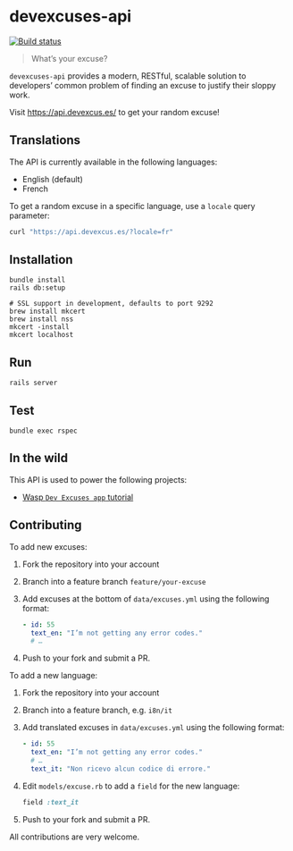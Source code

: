 # devexcuses-api

[![Build status](https://github.com/michelegera/devexcuses-api/actions/workflows/build.yml/badge.svg)](https://github.com/michelegera/devexcuses-api/actions/workflows/build.yml)

> What’s your excuse?

`devexcuses-api` provides a modern, RESTful, scalable solution to developers’
common problem of finding an excuse to justify their sloppy work.

Visit https://api.devexcus.es/ to get your random excuse!

## Translations

The API is currently available in the following languages:

- English (default)
- French

To get a random excuse in a specific language, use a `locale` query parameter:

```bash
curl "https://api.devexcus.es/?locale=fr"
```

## Installation

    bundle install
    rails db:setup

    # SSL support in development, defaults to port 9292
    brew install mkcert
    brew install nss
    mkcert -install
    mkcert localhost

## Run

    rails server

## Test

    bundle exec rspec

## In the wild

This API is used to power the following projects:

- [Wasp `Dev Excuses app` tutorial][wasp]

## Contributing

To add new excuses:

1. Fork the repository into your account
2. Branch into a feature branch `feature/your-excuse`
3. Add excuses at the bottom of `data/excuses.yml` using the following format:

   ```yaml
   - id: 55
     text_en: "I’m not getting any error codes."
     # …
   ```

4. Push to your fork and submit a PR.

To add a new language:

1. Fork the repository into your account
2. Branch into a feature branch, e.g. `i8n/it`
3. Add translated excuses in `data/excuses.yml` using the following format:

   ```yaml
   - id: 55
     text_en: "I’m not getting any error codes."
     # …
     text_it: "Non ricevo alcun codice di errore."
   ```

4. Edit `models/excuse.rb` to add a `field` for the new language:

   ```ruby
   field :text_it
   ```

5. Push to your fork and submit a PR.

All contributions are very welcome.

[wasp]: https://wasp-lang.dev/docs/tutorials/dev-excuses-app
